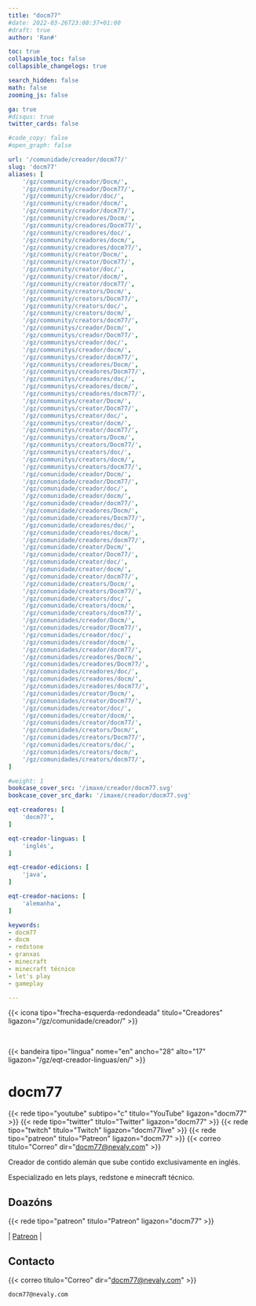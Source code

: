 ```yaml
---
title: "docm77"
#date: 2022-03-26T23:08:37+01:00
#draft: true
author: 'Ran#'

toc: true
collapsible_toc: false
collapsible_changelogs: true

search_hidden: false
math: false
zooming_js: false

ga: true
#disqus: true
twitter_cards: false

#code_copy: false
#open_graph: false

url: '/comunidade/creador/docm77/'
slug: 'docm77'
aliases: [
    '/gz/community/creador/Docm/',
    '/gz/community/creador/Docm77/',
    '/gz/community/creador/doc/',
    '/gz/community/creador/docm/',
    '/gz/community/creador/docm77/',
    '/gz/community/creadores/Docm/',
    '/gz/community/creadores/Docm77/',
    '/gz/community/creadores/doc/',
    '/gz/community/creadores/docm/',
    '/gz/community/creadores/docm77/',
    '/gz/community/creator/Docm/',
    '/gz/community/creator/Docm77/',
    '/gz/community/creator/doc/',
    '/gz/community/creator/docm/',
    '/gz/community/creator/docm77/',
    '/gz/community/creators/Docm/',
    '/gz/community/creators/Docm77/',
    '/gz/community/creators/doc/',
    '/gz/community/creators/docm/',
    '/gz/community/creators/docm77/',
    '/gz/communitys/creador/Docm/',
    '/gz/communitys/creador/Docm77/',
    '/gz/communitys/creador/doc/',
    '/gz/communitys/creador/docm/',
    '/gz/communitys/creador/docm77/',
    '/gz/communitys/creadores/Docm/',
    '/gz/communitys/creadores/Docm77/',
    '/gz/communitys/creadores/doc/',
    '/gz/communitys/creadores/docm/',
    '/gz/communitys/creadores/docm77/',
    '/gz/communitys/creator/Docm/',
    '/gz/communitys/creator/Docm77/',
    '/gz/communitys/creator/doc/',
    '/gz/communitys/creator/docm/',
    '/gz/communitys/creator/docm77/',
    '/gz/communitys/creators/Docm/',
    '/gz/communitys/creators/Docm77/',
    '/gz/communitys/creators/doc/',
    '/gz/communitys/creators/docm/',
    '/gz/communitys/creators/docm77/',
    '/gz/comunidade/creador/Docm/',
    '/gz/comunidade/creador/Docm77/',
    '/gz/comunidade/creador/doc/',
    '/gz/comunidade/creador/docm/',
    '/gz/comunidade/creador/docm77/',
    '/gz/comunidade/creadores/Docm/',
    '/gz/comunidade/creadores/Docm77/',
    '/gz/comunidade/creadores/doc/',
    '/gz/comunidade/creadores/docm/',
    '/gz/comunidade/creadores/docm77/',
    '/gz/comunidade/creator/Docm/',
    '/gz/comunidade/creator/Docm77/',
    '/gz/comunidade/creator/doc/',
    '/gz/comunidade/creator/docm/',
    '/gz/comunidade/creator/docm77/',
    '/gz/comunidade/creators/Docm/',
    '/gz/comunidade/creators/Docm77/',
    '/gz/comunidade/creators/doc/',
    '/gz/comunidade/creators/docm/',
    '/gz/comunidade/creators/docm77/',
    '/gz/comunidades/creador/Docm/',
    '/gz/comunidades/creador/Docm77/',
    '/gz/comunidades/creador/doc/',
    '/gz/comunidades/creador/docm/',
    '/gz/comunidades/creador/docm77/',
    '/gz/comunidades/creadores/Docm/',
    '/gz/comunidades/creadores/Docm77/',
    '/gz/comunidades/creadores/doc/',
    '/gz/comunidades/creadores/docm/',
    '/gz/comunidades/creadores/docm77/',
    '/gz/comunidades/creator/Docm/',
    '/gz/comunidades/creator/Docm77/',
    '/gz/comunidades/creator/doc/',
    '/gz/comunidades/creator/docm/',
    '/gz/comunidades/creator/docm77/',
    '/gz/comunidades/creators/Docm/',
    '/gz/comunidades/creators/Docm77/',
    '/gz/comunidades/creators/doc/',
    '/gz/comunidades/creators/docm/',
    '/gz/comunidades/creators/docm77/',
]

#weight: 1
bookcase_cover_src: '/imaxe/creador/docm77.svg'
bookcase_cover_src_dark: '/imaxe/creador/docm77.svg'

eqt-creadores: [
    'docm77',
]

eqt-creador-linguas: [
    'inglés',
]

eqt-creador-edicions: [
    'java',
]

eqt-creador-nacions: [
    'alemanha',
]

keywords:
- docm77
- docm
- redstone
- granxas
- minecraft
- minecraft técnico
- let's play
- gameplay

---
```


{{< icona tipo="frecha-esquerda-redondeada" titulo="Creadores" ligazon="/gz/comunidade/creador/" >}}

<br>

{{< bandeira tipo="lingua" nome="en" ancho="28" alto="17" ligazon="/gz/eqt-creador-linguas/en/" >}}

# docm77

{{< rede tipo="youtube" subtipo="c" titulo="YouTube" ligazon="docm77" >}}
{{< rede tipo="twitter" titulo="Twitter" ligazon="docm77" >}}
{{< rede tipo="twitch" titulo="Twitch" ligazon="docm77live" >}}
{{< rede tipo="patreon" titulo="Patreon" ligazon="docm77" >}}
{{< correo titulo="Correo" dir="docm77@nevaly.com" >}}

Creador de contido alemán que sube contido exclusivamente en inglés.

Especializado en lets plays, redstone e minecraft técnico.

## Doazóns

{{< rede tipo="patreon" titulo="Patreon" ligazon="docm77" >}}

|
[Patreon](https://www.patreon.com/docm77)
|

## Contacto

{{< correo titulo="Correo" dir="docm77@nevaly.com" >}}

```
docm77@nevaly.com
```
